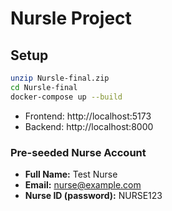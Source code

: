 # Nursle Project

## Setup

```bash
unzip Nursle-final.zip
cd Nursle-final
docker-compose up --build
```

- Frontend: http://localhost:5173
- Backend: http://localhost:8000

### Pre-seeded Nurse Account
- **Full Name:** Test Nurse
- **Email:** nurse@example.com
- **Nurse ID (password):** NURSE123

